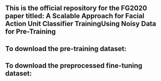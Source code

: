 ## This is the official repository for the FG2020 paper titled: A Scalable  Approach  for  Facial  Action  Unit  Classifier  TrainingUsing  Noisy  Data  for  Pre-Training

## To download the pre-training dataset:

## To download the preprocessed fine-tuning dataset: